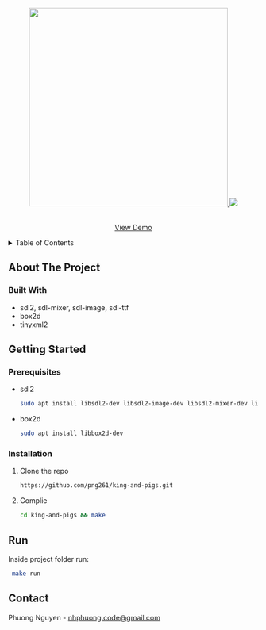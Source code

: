 <!-- PROJECT LOGO -->
<br />
<div align="center">
  <a href="https://github.com/png261/king-and-pigs">
    <img src="https://user-images.githubusercontent.com/63899044/226949086-c39646ef-9228-4561-900b-7be8635ea879.png" width="400"/>
  </a>
  <img src="https://user-images.githubusercontent.com/63899044/226949294-75333ced-5a50-4fac-925c-50c47259b90a.gif"/>

  <p align="center">
    <br />
    <a href="">View Demo</a>
  </p>
</div>


<!-- TABLE OF CONTENTS -->
<details>
  <summary>Table of Contents</summary>
  <ol>
    <li>
      <a href="#about-the-project">About The Project</a>
      <ul>
        <li><a href="#built-with">Built With</a></li>
      </ul>
    </li>
    <li>
      <a href="#getting-started">Getting Started</a>
      <ul>
        <li><a href="#prerequisites">Prerequisites</a></li>
        <li><a href="#installation">Installation</a></li>
      </ul>
    </li>
    <li><a href="#run">Run</a></li>
    <li><a href="#contact">Contact</a></li>
  </ol>
</details>


<!-- ABOUT THE PROJECT -->
## About The Project

### Built With
* sdl2, sdl-mixer, sdl-image, sdl-ttf
*  box2d
*  tinyxml2


<!-- GETTING STARTED -->
## Getting Started

### Prerequisites
* sdl2
  ```sh
  sudo apt install libsdl2-dev libsdl2-image-dev libsdl2-mixer-dev libsdl2-ttf-dev
  ```
* box2d
  ```sh
  sudo apt install libbox2d-dev
  ```

### Installation
1. Clone the repo
   ```sh
   https://github.com/png261/king-and-pigs.git
   ```
2. Complie
   ```sh
   cd king-and-pigs && make
   ```

<!-- USAGE EXAMPLES -->
## Run
Inside project folder run: 
```sh
 make run
 ```

<!-- CONTACT -->
## Contact
Phuong Nguyen - nhphuong.code@gmail.com
